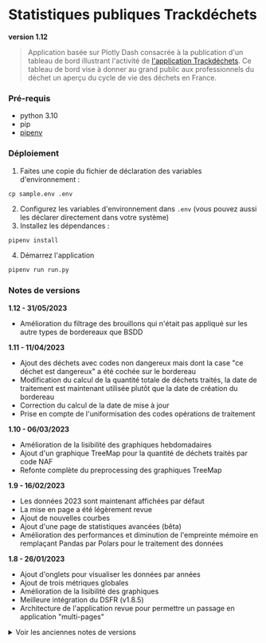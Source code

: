 # Statistiques publiques Trackdéchets

**version 1.12**

> Application basée sur Plotly Dash consacrée à la publication d'un tableau de bord illustrant l'activité de [l'application
> Trackdéchets](https://app.trackdechets.beta.gouv.fr/). Ce tableau de bord vise à donner au grand public aux
> professionnels du déchet un aperçu du cycle de vie des déchets en France.


### Pré-requis

- python 3.10
- pip
- [pipenv](https://pipenv.pypa.io/en/latest/)

### Déploiement

1. Faites une copie du fichier de déclaration des variables d'environnement :

```
cp sample.env .env
```

2. Configurez les variables d'environnement dans `.env` (vous pouvez aussi les déclarer directement dans votre système)  
3. Installez les dépendances :

```bash
pipenv install
```

4. Démarrez l'application

```bash
pipenv run run.py
```

### Notes de versions

**1.12 - 31/05/2023**
- Amélioration du filtrage des brouillons qui n'était pas appliqué sur les autre types de bordereaux que BSDD

**1.11 - 11/04/2023**
- Ajout des déchets avec codes non dangereux mais dont la case "ce déchet est dangereux"
a été cochée sur le bordereau
- Modification du calcul de la quantité totale de déchets traités, la date de traitement est maintenant utilisée plutôt que la date de création du bordereau
- Correction du calcul de la date de mise à jour
- Prise en compte de l'uniformisation des codes opérations de traitement

**1.10 - 06/03/2023**
- Amélioration de la lisibilité des graphiques hebdomadaires
- Ajout d'un graphique TreeMap pour la quantité de déchets traités par code NAF
- Refonte complète du preprocessing des graphiques TreeMap

**1.9 - 16/02/2023**
- Les données 2023 sont maintenant affichées par défaut
- La mise en page a été légèrement revue
- Ajout de nouvelles courbes
- Ajout d'une page de statistiques avancées (bêta)
- Amélioration des performances et diminution de l'empreinte 
mémoire en remplaçant Pandas par Polars pour le traitement des données

**1.8 - 26/01/2023**
- Ajout d'onglets pour visualiser les données par années
- Ajout de trois métriques globales
- Amélioration de la lisibilité des graphiques
- Meilleure intégration du DSFR (v1.8.5)
- Architecture de l'application revue pour permettre un passage en application "multi-pages"

<details><summary>Voir les anciennes notes de versions</summary>
<p>

**1.7 - 14/11/2022**
- Ajout du nombre de bordereaux envoyés et traités
- Ajout de la quantité totale de déchet traités ventilée par type de traitement
- Ajout du nombre d'établissements inscrits en fonction de leur type d'activité

**1.6 - 12/07/2022**
- Ajout des données sur les autres bordereaux
- Revue du layout avec le design system de l'état

**1.5.1 - 12/07/2022**
- Suppression de toute mention de cache


**1.5.0 - 07/07/2022**
- Refactoring complet de l'application
- Changement de la logique d'actualisation des données

**1.4.0 - 13/06/2022**

- correction de la récupération des données (variables globales => fonction)
- stats internes BSDD
- modularisation du code

**1.3.0 - 29/03/2022**

- ajout du [design système de l'État](https://gouvfr.atlassian.net/wiki/spaces/DB/overview?homepageId=145359476)

**1.2.0 - 15/03/2022**

- utilisation de gunicorn comme Web server
- séparation des requêtes BSDD créés et BSDD générés pour des résultats plus précis

**1.1.2 - 10/03/2022**

- filtrage des BSDD dont la date de traitement `processedAt` est en l'an 0001 ([#3](https://github.com/MTES-MCT/trackdechets-public-stats/issues/3))

**1.1.1 - 10/03/2022**

- ajout du support des fuseaux horaires (lié à [ceci](https://github.com/MTES-MCT/trackdechets/commit/cef32f2bcddbf60a4a214c243c149bf6e4f32c8b) et [cela](https://github.com/MTES-MCT/trackdechets/blob/34785171b8495b707b9339d2e14d2e211f0d4777/back/prisma/migrations/56_fix_timestamp_zone.sql))

**1.1.0 - 09/03/2022**

- améliorations esthétiques
- correction d'aberrations dans le volume de déchets traités

**1.0.0 - 01/02/2022**

- première publication


</p>
</details>

